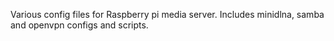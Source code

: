Various config files for Raspberry pi media server. Includes minidlna, samba and openvpn configs and scripts. 
